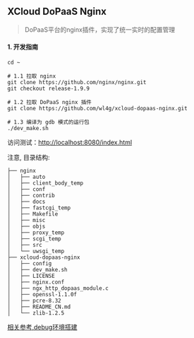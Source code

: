 ## XCloud DoPaaS Nginx
> DoPaaS平台的nginx插件，实现了统一实时的配置管理


#### 1. 开发指南
```
cd ~

# 1.1 拉取 nginx
git clone https://github.com/nginx/nginx.git
git checkout release-1.9.9

# 1.2 拉取 DoPaaS nginx 插件
git clone https://github.com/wl4g/xcloud-dopaas-nginx.git

# 1.3 编译为 gdb 模式的运行包
./dev_make.sh
```

访问测试：[http://localhost:8080/index.html](http://localhost:8080/index.html)

注意, 目录结构: 
```
├── nginx
│   ├── auto
│   ├── client_body_temp
│   ├── conf
│   ├── contrib
│   ├── docs
│   ├── fastcgi_temp
│   ├── Makefile
│   ├── misc
│   ├── objs
│   ├── proxy_temp
│   ├── scgi_temp
│   ├── src
│   └── uwsgi_temp
├── xcloud-dopaas-nginx
│   ├── config
│   ├── dev_make.sh
│   ├── LICENSE
│   ├── nginx.conf
│   ├── ngx_http_dopaas_module.c
│   ├── openssl-1.1.0f
│   ├── pcre-8.32
│   ├── README_CN.md
│   └── zlib-1.2.5
```


[相关参考,debug环境搭建](https://bygeek.cn/2018/04/18/set-up-debugging-envirronment-about-nginx/)
